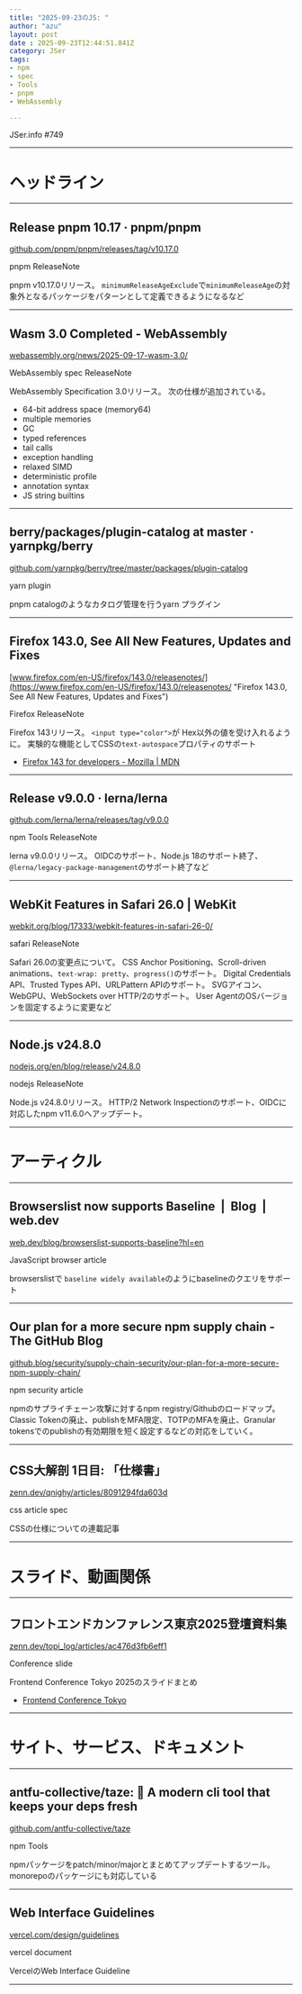 ```yaml
---
title: "2025-09-23のJS: "
author: "azu"
layout: post
date : 2025-09-23T12:44:51.841Z
category: JSer
tags:
- npm
- spec
- Tools
- pnpm
- WebAssembly

---
```


JSer.info #749

----

<h1 class="site-genre">ヘッドライン</h1>

----

## Release pnpm 10.17 · pnpm/pnpm
[github.com/pnpm/pnpm/releases/tag/v10.17.0](https://github.com/pnpm/pnpm/releases/tag/v10.17.0 "Release pnpm 10.17 · pnpm/pnpm")
<p class="jser-tags jser-tag-icon"><span class="jser-tag">pnpm</span> <span class="jser-tag">ReleaseNote</span></p>

pnpm v10.17.0リリース。
`minimumReleaseAgeExclude`で`minimumReleaseAge`の対象外となるパッケージをパターンとして定義できるようになるなど


----

## Wasm 3.0 Completed - WebAssembly
[webassembly.org/news/2025-09-17-wasm-3.0/](https://webassembly.org/news/2025-09-17-wasm-3.0/ "Wasm 3.0 Completed - WebAssembly")
<p class="jser-tags jser-tag-icon"><span class="jser-tag">WebAssembly</span> <span class="jser-tag">spec</span> <span class="jser-tag">ReleaseNote</span></p>

WebAssembly Specification 3.0リリース。
次の仕様が追加されている。

- 64-bit address space (memory64)  
- multiple memories  
- GC  
- typed references  
- tail calls  
- exception handling  
- relaxed SIMD  
- deterministic profile  
- annotation syntax  
- JS string builtins


----

## berry/packages/plugin-catalog at master · yarnpkg/berry
[github.com/yarnpkg/berry/tree/master/packages/plugin-catalog](https://github.com/yarnpkg/berry/tree/master/packages/plugin-catalog "berry/packages/plugin-catalog at master · yarnpkg/berry")
<p class="jser-tags jser-tag-icon"><span class="jser-tag">yarn</span> <span class="jser-tag">plugin</span></p>

pnpm catalogのようなカタログ管理を行うyarn プラグイン


----

## Firefox 143.0, See All New Features, Updates and Fixes
[www.firefox.com/en-US/firefox/143.0/releasenotes/](https://www.firefox.com/en-US/firefox/143.0/releasenotes/ "Firefox 143.0, See All New Features, Updates and Fixes")
<p class="jser-tags jser-tag-icon"><span class="jser-tag">Firefox</span> <span class="jser-tag">ReleaseNote</span></p>

Firefox 143リリース。
`<input type="color">`が Hex以外の値を受け入れるように。
実験的な機能としてCSSの`text-autospace`プロパティのサポート

- [Firefox 143 for developers - Mozilla | MDN](https://developer.mozilla.org/en-US/docs/Mozilla/Firefox/Releases/143 "Firefox 143 for developers - Mozilla | MDN")

----

## Release v9.0.0 · lerna/lerna
[github.com/lerna/lerna/releases/tag/v9.0.0](https://github.com/lerna/lerna/releases/tag/v9.0.0 "Release v9.0.0 · lerna/lerna")
<p class="jser-tags jser-tag-icon"><span class="jser-tag">npm</span> <span class="jser-tag">Tools</span> <span class="jser-tag">ReleaseNote</span></p>

lerna v9.0.0リリース。
OIDCのサポート、Node.js 18のサポート終了、`@lerna/legacy-package-management`のサポート終了など


----

## WebKit Features in Safari 26.0 | WebKit
[webkit.org/blog/17333/webkit-features-in-safari-26-0/](https://webkit.org/blog/17333/webkit-features-in-safari-26-0/ "WebKit Features in Safari 26.0 | WebKit")
<p class="jser-tags jser-tag-icon"><span class="jser-tag">safari</span> <span class="jser-tag">ReleaseNote</span></p>

Safari 26.0の変更点について。
CSS Anchor Positioning、Scroll-driven animations、`text-wrap: pretty`、`progress()`のサポート。
Digital Credentials API、Trusted Types API、URLPattern APIのサポート。
SVGアイコン、WebGPU、WebSockets over HTTP/2のサポート。
User AgentのOSバージョンを固定するように変更など


----

## Node.js v24.8.0
[nodejs.org/en/blog/release/v24.8.0](https://nodejs.org/en/blog/release/v24.8.0 "Node.js v24.8.0")
<p class="jser-tags jser-tag-icon"><span class="jser-tag">nodejs</span> <span class="jser-tag">ReleaseNote</span></p>

Node.js v24.8.0リリース。
HTTP/2 Network Inspectionのサポート、OIDCに対応したnpm v11.6.0へアップデート。


----
<h1 class="site-genre">アーティクル</h1>

----

## Browserslist now supports Baseline  |  Blog  |  web.dev
[web.dev/blog/browserslist-supports-baseline?hl&#x3D;en](https://web.dev/blog/browserslist-supports-baseline?hl=en "Browserslist now supports Baseline  |  Blog  |  web.dev")
<p class="jser-tags jser-tag-icon"><span class="jser-tag">JavaScript</span> <span class="jser-tag">browser</span> <span class="jser-tag">article</span></p>

browserslistで
`baseline widely available`のようにbaselineのクエリをサポート


----

## Our plan for a more secure npm supply chain - The GitHub Blog
[github.blog/security/supply-chain-security/our-plan-for-a-more-secure-npm-supply-chain/](https://github.blog/security/supply-chain-security/our-plan-for-a-more-secure-npm-supply-chain/ "Our plan for a more secure npm supply chain - The GitHub Blog")
<p class="jser-tags jser-tag-icon"><span class="jser-tag">npm</span> <span class="jser-tag">security</span> <span class="jser-tag">article</span></p>

npmのサプライチェーン攻撃に対するnpm registry/Githubのロードマップ。
Classic Tokenの廃止、publishをMFA限定、TOTPのMFAを廃止、Granular tokensでのpublishの有効期限を短く設定するなどの対応をしていく。


----

## CSS大解剖 1日目: 「仕様書」
[zenn.dev/qnighy/articles/8091294fda603d](https://zenn.dev/qnighy/articles/8091294fda603d "CSS大解剖 1日目: 「仕様書」")
<p class="jser-tags jser-tag-icon"><span class="jser-tag">css</span> <span class="jser-tag">article</span> <span class="jser-tag">spec</span></p>

CSSの仕様についての連載記事


----
<h1 class="site-genre">スライド、動画関係</h1>

----

## フロントエンドカンファレンス東京2025登壇資料集
[zenn.dev/topi\_log/articles/ac476d3fb6eff1](https://zenn.dev/topi_log/articles/ac476d3fb6eff1 "フロントエンドカンファレンス東京2025登壇資料集")
<p class="jser-tags jser-tag-icon"><span class="jser-tag">Conference</span> <span class="jser-tag">slide</span></p>

Frontend Conference Tokyo 2025のスライドまとめ

- [Frontend Conference Tokyo](https://fec-tokyo.github.io/2025/ "Frontend Conference Tokyo")

----
<h1 class="site-genre">サイト、サービス、ドキュメント</h1>

----

## antfu-collective/taze: 🥦 A modern cli tool that keeps your deps fresh
[github.com/antfu-collective/taze](https://github.com/antfu-collective/taze "antfu-collective/taze: 🥦 A modern cli tool that keeps your deps fresh")
<p class="jser-tags jser-tag-icon"><span class="jser-tag">npm</span> <span class="jser-tag">Tools</span></p>

npmパッケージをpatch/minor/majorとまとめてアップデートするツール。
monorepoのパッケージにも対応している


----

## Web Interface Guidelines
[vercel.com/design/guidelines](https://vercel.com/design/guidelines "Web Interface Guidelines")
<p class="jser-tags jser-tag-icon"><span class="jser-tag">vercel</span> <span class="jser-tag">document</span></p>

VercelのWeb Interface Guideline


----

